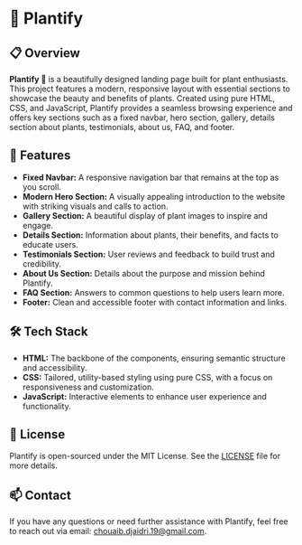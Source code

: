 # 🌿 Plantify

## 📋 Overview

**Plantify 🌿** is a beautifully designed landing page built for plant enthusiasts. This project features a modern, responsive layout with essential sections to showcase the beauty and benefits of plants. Created using pure HTML, CSS, and JavaScript, Plantify provides a seamless browsing experience and offers key sections such as a fixed navbar, hero section, gallery, details section about plants, testimonials, about us, FAQ, and footer.

## 🌟 Features

- **Fixed Navbar:** A responsive navigation bar that remains at the top as you scroll.
- **Modern Hero Section:** A visually appealing introduction to the website with striking visuals and calls to action.
- **Gallery Section:** A beautiful display of plant images to inspire and engage.
- **Details Section:** Information about plants, their benefits, and facts to educate users.
- **Testimonials Section:** User reviews and feedback to build trust and credibility.
- **About Us Section:** Details about the purpose and mission behind Plantify.
- **FAQ Section:** Answers to common questions to help users learn more.
- **Footer:** Clean and accessible footer with contact information and links.

## 🛠️ Tech Stack

- **HTML:** The backbone of the components, ensuring semantic structure and accessibility.
- **CSS:** Tailored, utility-based styling using pure CSS, with a focus on responsiveness and customization.
- **JavaScript:** Interactive elements to enhance user experience and functionality.

## 📑 License

Plantify is open-sourced under the MIT License. See the [LICENSE](LICENSE) file for more details.

## 📫 Contact

If you have any questions or need further assistance with Plantify, feel free to reach out via email: [chouaib.djaidri.19@gmail.com](mailto:chouaib.djaidri.19@gmail.com).
